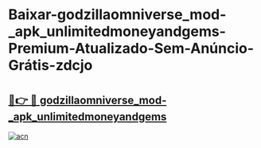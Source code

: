 # Baixar-godzillaomniverse_mod-_apk_unlimitedmoneyandgems-Premium-Atualizado-Sem-Anúncio-Grátis-zdcjo

# <h2><a href="https://ow5o1e.esa.edu.pl?src=godzillaomniverse_mod-_apk_unlimitedmoneyandgems&ref=zdcjo">🔗👉 🔴 godzillaomniverse_mod-_apk_unlimitedmoneyandgems</a></h2>

[![acn](https://github.com/user-attachments/assets/0f9c940e-d8b0-45ae-aac7-cd30a18b3e1c)](https://ow5o1e.esa.edu.pl?src=godzillaomniverse_mod-_apk_unlimitedmoneyandgems&ref=zdcjo)

